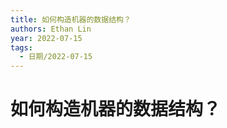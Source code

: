 ```yaml
---
title: 如何构造机器的数据结构？
authors: Ethan Lin
year: 2022-07-15 
tags:
  - 日期/2022-07-15 
---
```



# 如何构造机器的数据结构？







